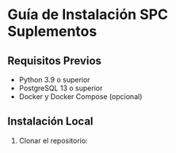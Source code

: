 # Guía de Instalación SPC Suplementos

## Requisitos Previos

- Python 3.9 o superior
- PostgreSQL 13 o superior
- Docker y Docker Compose (opcional)

## Instalación Local

1. Clonar el repositorio: 